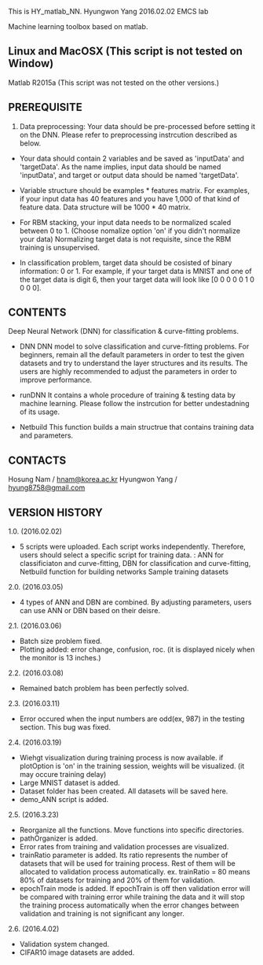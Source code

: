 This is HY_matlab_NN. 
                                                              Hyungwon Yang
                                                                 2016.02.02
                                                                   EMCS lab

Machine learning toolbox based on matlab.



Linux and MacOSX
(This script is not tested on Window)
---------------------------------------------------------------------------

Matlab R2015a
(This script was not tested on the other versions.)



PREREQUISITE
---------------------------------------------------------------------------
1. Data preprocessing: Your data should be pre-processed before setting it 
 on the DNN. Please refer to preprocessing instrcution described as below.

 - Your data should contain 2 variables and be saved as 'inputData' and
  'targetData'. As the name implies, input data should be named 'inputData',
   and target or output data should be named 'targetData'.

 - Variable structure should be examples * features matrix. For examples,
   if your input data has 40 features and you have 1,000 of that kind of
   feature data. Data structure will be 1000 * 40 matrix.

 - For RBM stacking, your input data needs to be normalized scaled between
   0 to 1. (Choose nomalize option 'on' if you didn't normalize your data)
   Normalizing target data is not requisite, since the RBM training is 
   unsupervised.

 - In classification problem, target data should be cosisted of binary 
   information: 0 or 1. For example, if your target data is MNIST and one 
   of the target data is digit 6, then your target data will look like
   [0 0 0 0 0 1 0 0 0 0].



CONTENTS
---------------------------------------------------------------------------
Deep Neural Network (DNN) for classification & curve-fitting problems.

 - DNN
 DNN model to solve classification and curve-fitting problems. For beginners, 
 remain all the default parameters in order to test the given datasets and 
 try to understand the layer structures and its results.
 The users are highly recommended to adjust the parameters in order to 
 improve performance.

 - runDNN
 It contains a whole procedure of training & testing data by machine learning.
 Please follow the instrcution for better undestadning of its usage.

 - Netbuild
 This function builds a main structrue that contains training data and 
 parameters.

		
CONTACTS
---------------------------------------------------------------------------

Hosung Nam / hnam@korea.ac.kr
Hyungwon Yang / hyung8758@gmail.com


VERSION HISTORY
---------------------------------------------------------------------------
1.0. (2016.02.02)
 - 5 scripts were uploaded. Each script works independently. Therefore,
users should select a specific script for training data.
: ANN for classificiaton and curve-fitting,
DBN for classification and curve-fitting,
Netbuild function for building networks
Sample training datasets

2.0. (2016.03.05)
 - 4 types of ANN and DBN are combined. By adjusting parameters, users can
use ANN or DBN based on their deisre. 

2.1. (2016.03.06)
 - Batch size problem fixed.
 - Plotting added: error change, confusion, roc.
       (it is displayed nicely when the monitor is 13 inches.)

2.2. (2016.03.08)
 - Remained batch problem has been perfectly solved.

2.3. (2016.03.11)
 - Error occured when the input numbers are odd(ex, 987) in the testing 
       section. This bug was fixed.
    
2.4. (2016.03.19)
 - Wiehgt visualization during training process is now available. if plotOption
is 'on' in the training session, weights will be visualized. (it may 
occure training delay)
 - Large MNIST dataset is added. 
 - Dataset folder has been created. All datasets will be saved here.
 - demo_ANN script is added.

2.5. (2016.3.23)
 - Reorganize all the functions. Move functions into specific directories.
 - pathOrganizer is added.
 - Error rates from training and validation processes are visualized.
 - trainRatio parameter is added. Its ratio represents the number of 
datasets that will be used for training process. Rest of them will 
be allocated to validation process automatically.
ex. trainRatio = 80 means 80% of datasets for training and 20% of them for validation.
 - epochTrain mode is added. If epochTrain is off then validation error
 will be compared with training error while training the data and it 
 will stop the training process automatically when the error changes 
 between validation and training is not significant any longer.

2.6. (2016.4.02)
 - Validation system changed. 
 - CIFAR10 image datasets are added.
       
